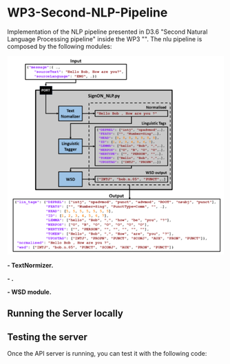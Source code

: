 # WP3-Second-NLP-Pipeline

Implementation of the NLP pipeline presented in D3.6 "Second Natural Language Processing pipeline" inside the WP3 "". The nlu pipeline is composed by the following modules:

![alt text](https://github.com/signon-project/wp3-nlp-pipeline/blob/main/block_diagram.png)


**- TextNormizer.**

**- .**

**- WSD module.**

## Running the Server locally


## Testing the server

Once the API server is running, you can test it with the following code:







